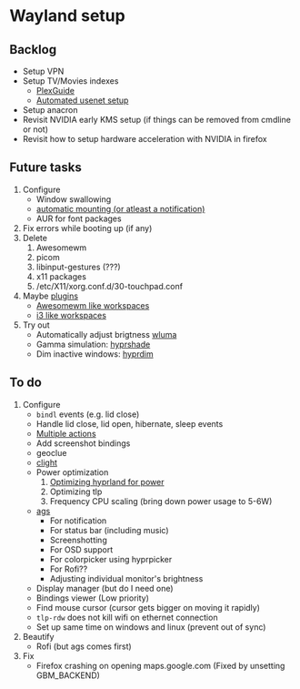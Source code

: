 # Wayland setup

## Backlog

- Setup VPN
- Setup TV/Movies indexes
  - [PlexGuide](https://github.com/plexguide/PlexGuide.com)
  - [Automated usenet setup](https://blog.decryption.net.au/t/a-fully-automated-usenet-piracy-machine-with-plex-sabnzbd-and-sonarr/130)
- Setup anacron
- Revisit NVIDIA early KMS setup (if things can be removed from cmdline or not)
- Revisit how to setup hardware acceleration with NVIDIA in firefox

## Future tasks

1. Configure
   - Window swallowing
   - [automatic mounting (or atleast a notification)](https://wiki.hyprland.org/Useful-Utilities/Other/#automatically-mounting-using-udiskie)
   - AUR for font packages
2. Fix errors while booting up (if any)
3. Delete
   1. Awesomewm
   2. picom
   3. libinput-gestures (???)
   4. x11 packages
   5. /etc/X11/xorg.conf.d/30-touchpad.conf
4. Maybe [plugins](https://wiki.hyprland.org/Plugins/Using-Plugins/#getting-plugins)
   - [Awesomewm like workspaces](https://github.com/Duckonaut/split-monitor-workspaces?tab=readme-ov-file)
   - [i3 like workspaces](https://github.com/outfoxxed/hy3)
5. Try out
   - Automatically adjust brigtness [wluma](https://github.com/maximbaz/wluma?tab=readme-ov-file)
   - Gamma simulation: [hyprshade](https://github.com/loqusion/hyprshade)
   - Dim inactive windows: [hyprdim](https://github.com/donovanglover/hyprdim)

## To do

1. Configure
   - `bindl` events (e.g. lid close)
   - Handle lid close, lid open, hibernate, sleep events
   - [Multiple actions](http://wiki.hyprland.org/Configuring/Binds/#multiple-binds-to-one-key)
   - Add screenshot bindings
   - geoclue
   - [clight](./clight.md)
   - Power optimization
     1. [Optimizing hyprland for power](http://wiki.hyprland.org/FAQ/#how-do-i-make-hyprland-draw-as-little-power-as-possible-on-my-laptop)
     2. Optimizing tlp
     3. Frequency CPU scaling (bring down power usage to 5-6W)
   - [ags](https://github.com/Aylur/ags/?tab=readme-ov-file)
     - For notification
     - For status bar (including music)
     - Screenshotting
     - For OSD support
     - For colorpicker using hyprpicker
     - For Rofi??
     - Adjusting individual monitor's brightness
   - Display manager (but do I need one)
   - Bindings viewer (Low priority)
   - Find mouse cursor (cursor gets bigger on moving it rapidly)
   - `tlp-rdw` does not kill wifi on ethernet connection
   - Set up same time on windows and linux (prevent out of sync)
2. Beautify
   - Rofi (but ags comes first)
3. Fix
   - Firefox crashing on opening maps.google.com (Fixed by unsetting GBM_BACKEND)
